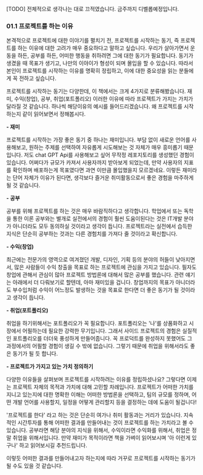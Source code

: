 [TODO] 전체적으로 생각나는 대로 끄적였습니다. 금주까지 디벨롭예정입니다.
### 01.1 프로젝트를 하는 이유

본격적으로 프로젝트에 대한 이야기를 펼치기 전, 프로젝트를 시작하는 동기, 즉 프로젝트를 하는 이유에 대한 고려가 매우 중요하다고 말하고 싶습니다. 우리가 살아가면서 운동을 하든, 공부를 하든, 어떠한 행동을 취하려면 그에 대한 동기가 필요합니다. 동기가 생겼을 때 목표가 생기고, 나만의 이야이가 형성이 되며 몰입을 할 수 있습니다. 따라서 본인이 프로젝트를 시작하는 이유를 명확히 정립하고, 이에 대한 중요성을 읽는 분들에게 꼭 전하고 싶습니다.

프로젝트를 시작하는 동기는 다양한데, 이 책에서는 크게 4가지로 분류해봤습니다. 재미, 수익(창업), 공부, 취업(포트폴리오) 이러한 이유에 따라 프로젝트가 가지는 가치가 달라질 것 같습니다. 하나씩 해당이유의 예시를 들어드리겠습니다. 왜 프로젝트를 시작하는지 같이 읽어보면서 정해봅시다.

**- 재미**

프로젝트를 시작하는 가장 좋은 동기 중 하나는 재미입니다. 부담 없이 새로운 언어를 사용해보고, 원하는 주제를 선택하여 자유롭게 시도해보는 것 자체가 매우 흥미롭기 때문입니다. 저도 chat GPT Api를 사용해보고 싶어 무작정 레포지토리를 생성했던 경험이 있습니다. 어쩌다가 규모가 카져서 사용자까지 받아보게 되었는데, 만약 사용자의 지표를 확인하며 배포하는게 목표였다면 과연 이만큼 몰입했을지 모르겠네요. 이렇든 재미라는 단어 자체가 이유가 된다면, 생각보다 즐거운 취미활동으로서 좋은 경험을 마주하게 될 것 같습니다.

**- 공부**

공부를 위해 프로젝트를 하는 것은 매우 바람직하다고 생각합니다. 학업에서 또는 독학을 통한 이론 공부와는 별개로 실전에서의 경험이 훨씬 도움이된다는 것은 IT개발 분야가 아니더라도 모두 동의하실 것이라고 생각이 듭니다. 프로젝트라는 실전에서 습득한 지식은 단순히 공부하는 것과는 다른 경험치를 가져다 줄 것이라고 확신합니다.

**- 수익(창업)**

최근에는 전문가의 영역으로 여겨졌던 개발, 디자인, 기획 등의 분야의 허들이 낮아지면서, 많은 사람들이 수익 창출을 목표로 하는 프로젝트에 관심을 가지고 있습니다. 필자도 창업에 관해서 관심이 많아 프로젝트 방법론에 대해서 많은 공부를 했습니다. 관련 얘기는 아래에서 더 다뤄보기로 할텐데, 아마 재미있을 겁니다. 창업까지의 목표가 아니더라도 부수입처럼 수익이 어느정도 발생하는 것을 목표로 한다면 더 좋은 동기가 될 것이라고 생각이 듭니다.

**- 취업(포트폴리오)**

취업을 하기위해서는 포트폴리오가 꼭 필요합니다. 포트폴리오는 '나'를 상품화하고 시장에서 어필하는데 필요한 강력한 무기입니다. 그래서 사이드 프로젝트의 경험은 실질적인 포트폴리오를 더더욱 풍성하게 만들어줍니다. 꼭 프로덕트를 완성하지 못했어도 그 과정에서의 어필할 경험이 생길 수 밖에 없습니다. 그렇기 때문에 취업을 위해서라도 좋은 동기가 될 듯 합니다.

**- 프로젝트가 가지고 있는 가치 정의하기**

다양한 이유들을 살펴보며 프로젝트를 시작하려는 이유를 정립하셨나요? 그렇다면 이제는 프로젝트 자체의 목적과 가치에 대해 고민할 차례입니다. 프로젝트가 어떠한 가치를 지니고 있는지에 대한 명확한 이해는 어떠한 방법론을 선택하고, 팀의 규모를 정하며, 어떤 개발 언어를 사용할지, 일정을 어떻게 관리할지 등을 결정하는 데에 도움이 될겁니다!

'프로젝트를 한다' 라고 하는 것은 단순히 여가나 취미 활동과는 거리가 있습니다. 지속적인 시간투자를 통해 어떠한 결과를 만들어내는 것이 프로젝트를 하는 가치라고 볼 수 있습니다. 공부라면 해당 분야의 지식을 위해서, 수익이라면 수익화를 위해서, 취업은 정말 취업을 위해서입니다. 만약 재미가 목적이라면 책을 가벼이 읽어보시며 '아 이런게 있구나' 하고 읽어보시길 추천드립니다.

이렇듯 어떠한 결과를 만들어내고자 하는지에 따라 거꾸로 프로젝트를 시작하는 동기가 될 수도 있을 것 같습니다.
